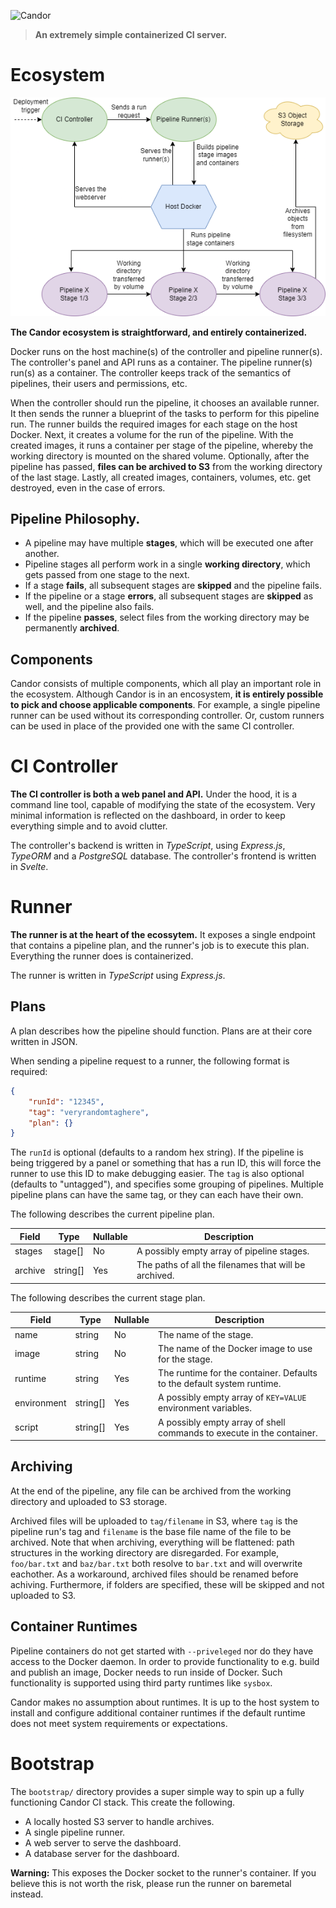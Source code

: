 ![Candor](https://i.imgur.com/p4sM3iM.png)


> **An extremely simple containerized CI server.**

# Ecosystem

![Ecosystem](assets/flowchart.png)

**The Candor ecosystem is straightforward, and entirely containerized.**


Docker runs on the host machine(s) of the controller and pipeline runner(s).
The controller's panel and API runs as a container. 
The pipeline runner(s) run(s) as a container.
The controller keeps track of the semantics of pipelines, their users and permissions, etc.

When the controller should run the pipeline, it chooses an available runner.
It then sends the runner a blueprint of the tasks to perform for this pipeline run.
The runner builds the required images for each stage on the host Docker.
Next, it creates a volume for the run of the pipeline.
With the created images, it runs a container per stage of the pipeline, whereby the working directory is mounted on the shared volume.
Optionally, after the pipeline has passed, **files can be archived to S3** from the working directory of the last stage.
Lastly, all created images, containers, volumes, etc. get destroyed, even in the case of errors.

## Pipeline Philosophy.

- A pipeline may have multiple **stages**, which will be executed one after another.
- Pipeline stages all perform work in a single **working directory**, which gets passed from one stage to the next.
- If a stage **fails**, all subsequent stages are **skipped** and the pipeline fails.
- If the pipeline or a stage **errors**, all subsequent stages are **skipped** as well, and the pipeline also fails.
- If the pipeline **passes**, select files from the working directory may be permanently **archived**.

## Components

Candor consists of multiple components, which all play an important role in the ecosystem.
Although Candor is in an encosystem, **it is entirely possible to pick and choose applicable components**.
For example, a single pipeline runner can be used without its corresponding controller.
Or, custom runners can be used in place of the provided one with the same CI controller.

# CI Controller 

**The CI controller is both a web panel and API.**
Under the hood, it is a command line tool, capable of modifying the state of the ecosystem.
Very minimal information is reflected on the dashboard, in order to keep everything simple and to avoid clutter.

The controller's backend is written in *TypeScript*, using *Express.js*, *TypeORM* and a *PostgreSQL* database.
The controller's frontend is written in *Svelte*.

# Runner

**The runner is at the heart of the ecossytem.**
It exposes a single endpoint that contains a pipeline plan, and the runner's job is to execute this plan.
Everything the runner does is containerized.

The runner is written in *TypeScript* using *Express.js*.

## Plans

A plan describes how the pipeline should function.
Plans are at their core written in JSON.

When sending a pipeline request to a runner, the following format is required:
```json
{
    "runId": "12345",
    "tag": "veryrandomtaghere",
    "plan": {}
}
```
The `runId` is optional (defaults to a random hex string).
If the pipeline is being triggered by a panel or something that has a run ID, this will force the runner to use this ID to make debugging easier.
The `tag` is also optional (defaults to "untagged"), and specifies some grouping of pipelines.
Multiple pipeline plans can have the same tag, or they can each have their own.

The following describes the current pipeline plan.

Field | Type | Nullable | Description
-- | -- | -- | --
stages | stage[] | No | A possibly empty array of pipeline stages.
archive | string[] | Yes | The paths of all the filenames that will be archived.

The following describes the current stage plan.

Field | Type | Nullable | Description
-- | -- | -- | --
name | string | No | The name of the stage.
image | string | No | The name of the Docker image to use for the stage.
runtime | string | Yes | The runtime for the container. Defaults to the default system runtime.
environment | string[] | Yes | A possibly empty array of `KEY=VALUE` environment variables.
script | string[] | Yes | A possibly empty array of shell commands to execute in the container.

## Archiving

At the end of the pipeline, any file can be archived from the working directory and uploaded to S3 storage.

Archived files will be uploaded to `tag/filename` in S3, where `tag` is the pipeline run's tag and `filename` is the base file name of the file to be archived. Note that when archiving, everything will be flattened: path structures in the working directory are disregarded. For example, `foo/bar.txt` and `baz/bar.txt` both resolve to `bar.txt` and will overwrite eachother. As a workaround, archived files should be renamed before achiving. Furthermore, if folders are specified, these will be skipped and not uploaded to S3.

## Container Runtimes

Pipeline containers do not get started with `--priveleged` nor do they have access to the Docker daemon.
In order to provide functionality to e.g. build and publish an image, Docker needs to run inside of Docker.
Such functionality is supported using third party runtimes like `sysbox`. 

Candor makes no assumption about runtimes. 
It is up to the host system to install and configure additional container runtimes if the default runtime does not meet system requirements or expectations.

# Bootstrap

The `bootstrap/` directory provides a super simple way to spin up a fully functioning Candor CI stack. 
This create the following.
- A locally hosted S3 server to handle archives.
- A single pipeline runner.
- A web server to serve the dashboard.
- A database server for the dashboard.

**Warning:** This exposes the Docker socket to the runner's container. 
If you believe this is not worth the risk, please run the runner on baremetal instead.